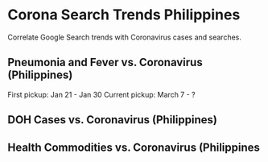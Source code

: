 # Corona Search Trends Philippines

Correlate Google Search trends with Coronavirus cases and searches. 

## Pneumonia and Fever vs. Coronavirus (Philippines)

First pickup: Jan 21 - Jan 30
Current pickup: March 7 - ?

## DOH Cases vs. Coronavirus (Philippines)



## Health Commodities vs. Coronavirus (Philippines

